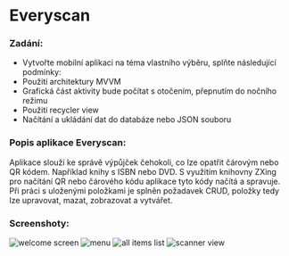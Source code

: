 # Everyscan

### Zadání:
- Vytvořte mobilní aplikaci na téma vlastního výběru, splňte následující podmínky:
- Použití architektury MVVM  
- Grafická část aktivity bude počítat s otočením, přepnutím do nočního režimu   
- Použití recycler view
- Načítání a ukládání dat do databáze nebo JSON souboru

### Popis aplikace Everyscan:
Aplikace slouží ke správě výpůjček čehokoli, co lze opatřit čárovým nebo QR kódem. Například knihy s ISBN nebo DVD.
S využitím knihovny ZXing pro načítání QR nebo čárového kódu aplikace tyto kódy načítá a spravuje.
Při práci s uloženými položkami je splněn požadavek CRUD, položky tedy lze upravovat, mazat, zobrazovat a vytvářet.


### Screenshoty:
![welcome screen](./pictures/screenshot1.png)
![menu](./pictures/screenshot2.png)
![all items list](./pictures/screenshot3.png)
![scanner view](./pictures/screenshot4.png)
